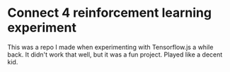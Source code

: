 # Connect 4 reinforcement learning experiment

This was a repo I made when experimenting with Tensorflow.js a while back. It didn't work that well, but it was a fun project. Played like a decent kid.
